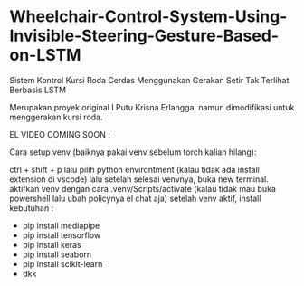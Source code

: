 # Wheelchair-Control-System-Using-Invisible-Steering-Gesture-Based-on-LSTM
Sistem Kontrol Kursi Roda Cerdas Menggunakan Gerakan Setir Tak Terlihat Berbasis LSTM

Merupakan proyek original I Putu Krisna Erlangga, namun dimodifikasi untuk menggerakan kursi roda. 

EL VIDEO COMING SOON :

Cara setup venv (baiknya pakai venv sebelum torch kalian hilang):

ctrl + shift + p lalu pilih python environtment (kalau tidak ada install extension di vscode)
lalu setelah selesai venvnya, buka new terminal. aktifkan venv dengan cara .venv/Scripts/activate (kalau tidak mau buka powershell lalu ubah policynya el chat aja)
setelah venv aktif, install kebutuhan :
 - pip install mediapipe
 - pip install tensorflow
 - pip install keras
 - pip install seaborn
 - pip install scikit-learn
 - dkk
